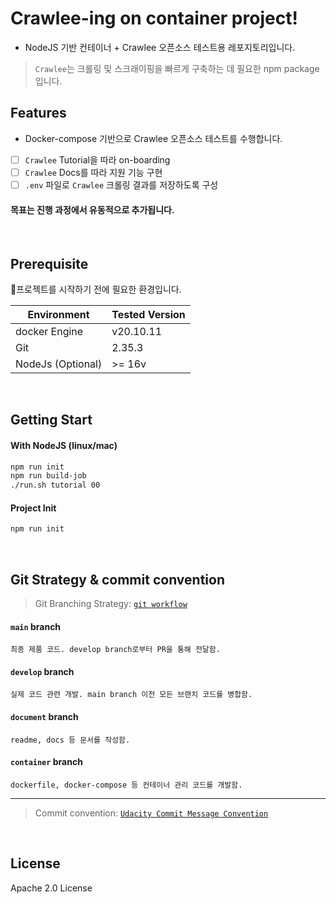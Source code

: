 # Crawlee-ing on container project!

- NodeJS 기반 컨테이너 + Crawlee 오픈소스 테스트용 레포지토리입니다.

> `Crawlee`는 크롤링 및 스크래이핑을 빠르게 구축하는 데 필요한 npm package입니다.

## Features

- Docker-compose 기반으로 Crawlee 오픈소스 테스트를 수행합니다.


- [ ] `Crawlee` Tutorial을 따라 on-boarding
- [ ] `Crawlee` Docs를 따라 지원 기능 구현
- [ ] `.env` 파일로 `Crawlee` 크롤링 결과를 저장하도록 구성

#### 목표는 진행 과정에서 유동적으로 추가됩니다.

<br>

## Prerequisite

프로젝트를 시작하기 전에 필요한 환경입니다.

| Environment | Tested Version |
| ------ | ------ |
| docker Engine | v20.10.11 |
| Git | 2.35.3 |
| NodeJs (Optional) | >= 16v |


<br>

## Getting Start

#### With NodeJS (linux/mac)

```sh
npm run init
npm run build-job
./run.sh tutorial 00
```

#### Project Init

```sh
npm run init
```

<br>

## Git Strategy & commit convention

> Git Branching Strategy: [`git workflow`](https://git-scm.com/docs/gitworkflows)

#### `main` branch
    최종 제품 코드. develop branch로부터 PR을 통해 전달함.

#### `develop` branch
    실제 코드 관련 개발. main branch 이전 모든 브랜치 코드를 병합함.

#### `document` branch
    readme, docs 등 문서를 작성함.

#### `container` branch
    dockerfile, docker-compose 등 컨테이너 관리 코드를 개발함.

---

> Commit convention: [`Udacity Commit Message Convention`](https://udacity.github.io/git-styleguide/)

<br>

## License

Apache 2.0 License

